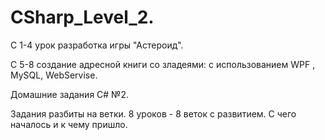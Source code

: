 # CSharp_Level_2.

С 1-4 урок разработка игры "Астероид".

С 5-8 создание адресной книги со зладеями: с использованием WPF , MySQL, WebServise.  

Домашние задания C# №2.

Задания разбиты на ветки.
8 уроков - 8 веток с развитием. С чего началось и к чему пришло.
